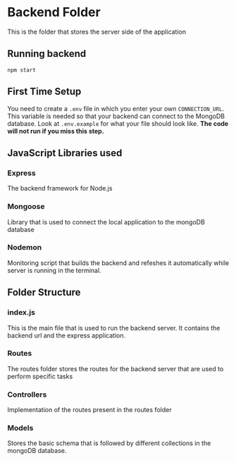 # Backend Folder

This is the folder that stores the server side of the application 

## Running backend
    
    npm start

## First Time Setup

You need to create a `.env` file in which you enter your own `CONNECTION_URL`. This variable is needed so that your backend can connect to the MongoDB database. Look at `.env.example` for what your file should look like. **The code will not run if you miss this step.** 


## JavaScript Libraries used

### Express

The backend framework for Node.js

### Mongoose

Library that is used to connect the local application to the mongoDB database

### Nodemon

Monitoring script that builds the backend and refeshes it automatically while server is running in the terminal.

## Folder Structure

### index.js

This is the main file that is used to run the backend server. It contains the backend url and the express application.

### Routes

The routes folder stores the routes for the backend server that are used to perform specific tasks

### Controllers

Implementation of the routes present in the routes folder

### Models

Stores the basic schema that is followed by different collections in the mongoDB database.

